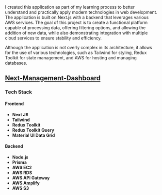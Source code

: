 I created this application as part of my learning process to better understand and practically apply modern technologies in web development. The application is built on Next.js with a backend that leverages various AWS services. The goal of this project is to create a functional platform capable of processing data, offering filtering options, and allowing the addition of new data, while also demonstrating integration with multiple cloud services to ensure stability and efficiency.

Although the application is not overly complex in its architecture, it allows for the use of various technologies, such as Tailwind for styling, Redux Toolkit for state management, and AWS for hosting and managing databases.


## [Next-Management-Dashboard](main.d2vyr4gilosyz5.amplifyapp.com/)

### Tech Stack

#### Frontend
- **Next JS**
- **Tailwind**
- **Redux Toolkit**
- **Redux Toolkit Query**
- **Material UI Data Grid**

#### Backend
- **Node.js**
- **Prisma**
- **AWS EC2**
- **AWS RDS**
- **AWS API Gateway**
- **AWS Amplify**
- **AWS S3**